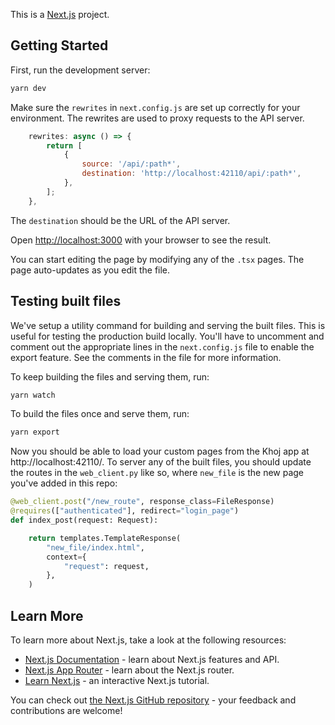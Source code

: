This is a [Next.js](https://nextjs.org/) project.

## Getting Started

First, run the development server:

```bash
yarn dev
```

Make sure the `rewrites` in `next.config.js` are set up correctly for your environment. The rewrites are used to proxy requests to the API server.

```js
    rewrites: async () => {
        return [
            {
                source: '/api/:path*',
                destination: 'http://localhost:42110/api/:path*',
            },
        ];
    },
```

The `destination` should be the URL of the API server.

Open [http://localhost:3000](http://localhost:3000) with your browser to see the result.

You can start editing the page by modifying any of the `.tsx` pages. The page auto-updates as you edit the file.

## Testing built files

We've setup a utility command for building and serving the built files. This is useful for testing the production build locally. You'll have to uncomment and comment out the appropriate lines in the `next.config.js` file to enable the export feature. See the comments in the file for more information.

To keep building the files and serving them, run:
```bash
yarn watch
```

To build the files once and serve them, run:
```bash
yarn export
```

Now you should be able to load your custom pages from the Khoj app at http://localhost:42110/. To server any of the built files, you should update the routes in the `web_client.py` like so, where `new_file` is the new page you've added in this repo:

```python
@web_client.post("/new_route", response_class=FileResponse)
@requires(["authenticated"], redirect="login_page")
def index_post(request: Request):

    return templates.TemplateResponse(
        "new_file/index.html",
        context={
            "request": request,
        },
    )
```

## Learn More

To learn more about Next.js, take a look at the following resources:

- [Next.js Documentation](https://nextjs.org/docs) - learn about Next.js features and API.
- [Next.js App Router](https://nextjs.org/docs/app) - learn about the Next.js router.
- [Learn Next.js](https://nextjs.org/learn) - an interactive Next.js tutorial.

You can check out [the Next.js GitHub repository](https://github.com/vercel/next.js/) - your feedback and contributions are welcome!
